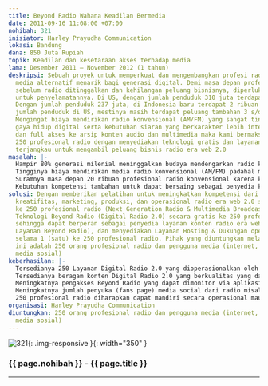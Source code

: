```yaml
---
title: Beyond Radio Wahana Keadilan Bermedia
date: 2011-09-16 11:08:00 +07:00
nohibah: 321
inisiator: Harley Prayudha Communication
lokasi: Bandung
dana: 850 Juta Rupiah
topik: Keadilan dan kesetaraan akses terhadap media
lama: Desember 2011 – November 2012 (1 tahun)
deskripsi: Sebuah proyek untuk memperkuat dan mengembangkan profesi radio dan layanan
  media alternatif menarik bagi generasi digital. Demi masa depan professional radio,
  sebelum radio ditinggalkan dan kehilangan peluang bisnisnya, diperlukan terobosan
  untuk penyelamatannya. Di US, dengan jumlah penduduk 310 juta terdapat 11 ribu radio.
  Dengan jumlah penduduk 237 juta, di Indonesia baru terdapat 2 ribuan radio. Mengacu
  jumlah penduduk di US, mestinya masih terdapat peluang tambahan 3 s/d 4 ribuan radio.
  Mengingat biaya mendirikan radio konvensional (AM/FM) yang sangat tinggi dan pergeseran
  gaya hidup digital serta kebutuhan siaran yang berkarakter lebih interaktif, on-demand,
  dan full akses ke arsip konten audio dan multimedia maka kami bermaksud membantu
  250 profesional radio dengan menyediakan teknologi gratis dan layanan Beyond Radio
  terjangkau untuk mengambil peluang bisnis radio era web 2.0
masalah: |-
  Hampir 80% generasi milenial meninggalkan budaya mendengarkan radio konvensional
  Tingginya biaya mendirikan media radio konvensional (AM/FM) padahal masih dibutuhkan 3 s/d 4 ribuan penyedia radio konten di Indonesia
  Suramnya masa depan 20 ribuan profesional radio konvensional karena kesulitan pendaanan untuk mengembangkan industri siaran radio di media baru
  Kebutuhan kompetensi tambahan untuk dapat bersaing sebagai penyedia konten radio era web 2.0
solusi: Dengan memberikan pelatihan untuk meningkatkan kompetensi dari sisi aspek
  kreatifitas, marketing, produksi, dan operasional radio era web 2.0 secara gratis
  ke 250 profesional radio (Next Generation Radio & Multimedia Broadcaster), menyediakan
  Teknologi Beyond Radio (Digital Radio 2.0) secara gratis ke 250 profesional radio
  sehingga dapat berperan sebagai penyedia layanan konten radio era web 2.0 (250 Model
  Layanan Beyond Radio), dan menyediakan Layanan Hosting & Dukungan operasional gratis
  selama 1 (satu) ke 250 profesional radio. Pihak yang diuntungkan melalui proyek
  ini adalah 250 orang profesional radio dan pengguna media (internet, mobile, dan
  media sosial)
keberhasilan: |-
  Tersedianya 250 Layanan Digital Radio 2.0 yang dioperasionalkan oleh minimal 250 profesional radio yang dapat dimonitor via url (website) masing-masing dan pada market aplikasi (minimal pada Android Market)
  Tersedianya beragam konten Digital Radio 2.0 yang berkualitas yang dapat dilihat melalui 250 url (website) Beyond Radio, seperti www.harleyradioshow.com
  Meningkatnya pengakses Beyond Radio yang dapat dimonitor via aplikasi Awstat yang akan disediakan seperti pada www.harleyradioshow.com/stats
  Meningkatnya jumlah penyuka (fans page) media social dari radio misal yang dapat dilihat pada fans page facebook masing-masing Beyond Radio
  250 profesional radio diharapkan dapat mandiri secara operasional maupun bisnis setelah satu tahun
organisasi: Harley Prayudha Communication
diuntungkan: 250 orang profesional radio dan pengguna media (internet, mobile, dan
  media sosial)
---
```


![321](/static/img/hibahcmb/321.png){: .img-responsive }{: width="350" }

### {{ page.nohibah }} - {{ page.title }}

---
